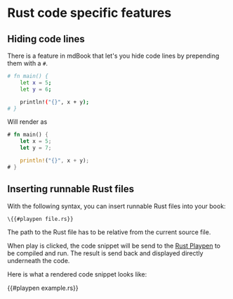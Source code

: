 # Rust code specific features

## Hiding code lines

There is a feature in mdBook that let's you hide code lines by prepending them with a `#`.

```bash
# fn main() {
    let x = 5;
    let y = 6;

    println!("{}", x + y);
# }
```

Will render as

```rust
# fn main() {
    let x = 5;
    let y = 7;

    println!("{}", x + y);
# }
```


## Inserting runnable Rust files

With the following syntax, you can insert runnable Rust files into your book:

```hbs
\{{#playpen file.rs}}
```

The path to the Rust file has to be relative from the current source file.

When play is clicked, the code snippet will be send to the [Rust Playpen]() to be compiled and run. The result is send back and displayed directly underneath the code.

Here is what a rendered code snippet looks like:

{{#playpen example.rs}}
